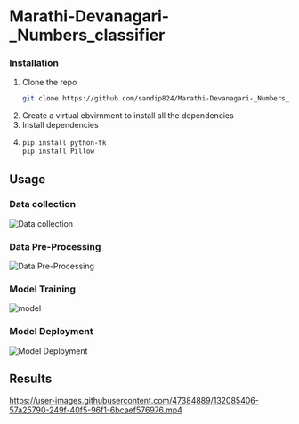 # Marathi-Devanagari-_Numbers_classifier

### Installation

1. Clone the repo
   ```sh
   git clone https://github.com/sandip824/Marathi-Devanagari-_Numbers_classifier.git
   ```
2. Create a virtual ebvirnment to install all the dependencies
3. Install dependencies
4. ```sh
   pip install python-tk
   pip install Pillow
   ```
  
## Usage

### Data collection
![Data collection](readme_data/data_collection.png)

### Data Pre-Processing
![Data Pre-Processing](readme_data/data_preprocessing.png)
### Model Training
![model](readme_data/model.png)
### Model Deployment
![Model Deployment](readme_data/deployment.png)
## Results
https://user-images.githubusercontent.com/47384889/132085406-57a25790-249f-40f5-96f1-6bcaef576976.mp4

